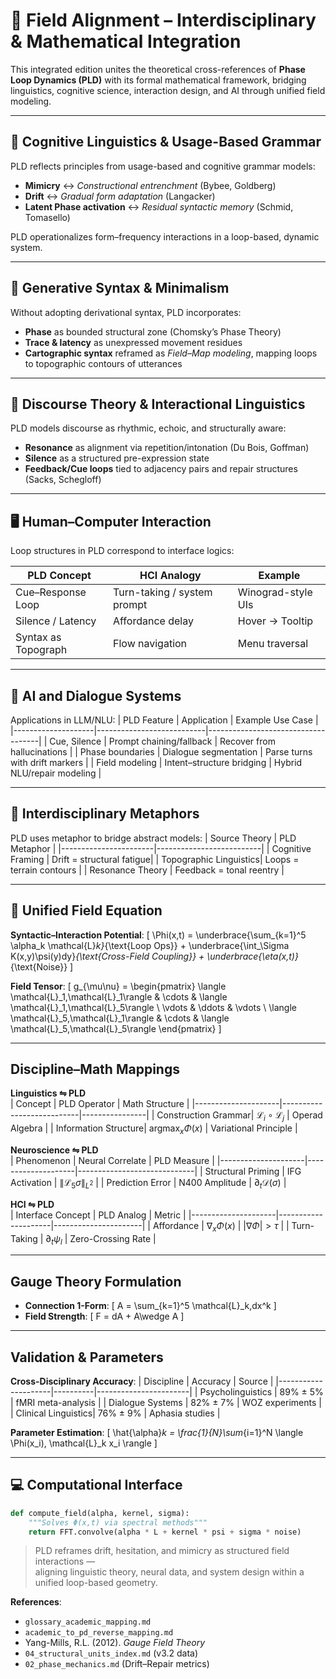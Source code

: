 # 📘 Field Alignment – Interdisciplinary & Mathematical Integration

This integrated edition unites the theoretical cross-references of **Phase Loop Dynamics (PLD)** with its formal mathematical framework, bridging linguistics, cognitive science, interaction design, and AI through unified field modeling.

---

## 🧠 Cognitive Linguistics & Usage-Based Grammar
PLD reflects principles from usage-based and cognitive grammar models:
- **Mimicry** ↔ *Constructional entrenchment* (Bybee, Goldberg)
- **Drift** ↔ *Gradual form adaptation* (Langacker)
- **Latent Phase activation** ↔ *Residual syntactic memory* (Schmid, Tomasello)

PLD operationalizes form–frequency interactions in a loop-based, dynamic system.

---

## 🧬 Generative Syntax & Minimalism
Without adopting derivational syntax, PLD incorporates:
- **Phase** as bounded structural zone (Chomsky’s Phase Theory)
- **Trace & latency** as unexpressed movement residues
- **Cartographic syntax** reframed as *Field–Map modeling*, mapping loops to topographic contours of utterances

---

## 💬 Discourse Theory & Interactional Linguistics
PLD models discourse as rhythmic, echoic, and structurally aware:
- **Resonance** as alignment via repetition/intonation (Du Bois, Goffman)
- **Silence** as a structured pre-expression state
- **Feedback/Cue loops** tied to adjacency pairs and repair structures (Sacks, Schegloff)

---

## 🖥 Human–Computer Interaction
Loop structures in PLD correspond to interface logics:

| PLD Concept        | HCI Analogy               | Example                  |
|--------------------|---------------------------|--------------------------|
| Cue–Response Loop  | Turn-taking / system prompt | Winograd-style UIs       |
| Silence / Latency  | Affordance delay           | Hover → Tooltip          |
| Syntax as Topograph| Flow navigation            | Menu traversal           |

---

## 🤖 AI and Dialogue Systems
Applications in LLM/NLU:
| PLD Feature        | Application               | Example Use Case                  |
|--------------------|---------------------------|------------------------------------|
| Cue, Silence       | Prompt chaining/fallback  | Recover from hallucinations        |
| Phase boundaries   | Dialogue segmentation     | Parse turns with drift markers     |
| Field modeling     | Intent–structure bridging | Hybrid NLU/repair modeling         |

---

## 🧩 Interdisciplinary Metaphors
PLD uses metaphor to bridge abstract models:
| Source Theory         | PLD Metaphor             |
|-----------------------|--------------------------|
| Cognitive Framing     | Drift = structural fatigue|
| Topographic Linguistics| Loops = terrain contours |
| Resonance Theory      | Feedback = tonal reentry  |

---

## 📐 Unified Field Equation

**Syntactic–Interaction Potential**:
\[
\Phi(x,t) =
\underbrace{\sum_{k=1}^5 \alpha_k \mathcal{L}_k}_{\text{Loop Ops}} +
\underbrace{\int_\Sigma K(x,y)\psi(y)dy}_{\text{Cross-Field Coupling}} +
\underbrace{\eta(x,t)}_{\text{Noise}}
\]

**Field Tensor**:
\[
g_{\mu\nu} =
\begin{pmatrix}
\langle \mathcal{L}_1,\mathcal{L}_1\rangle & \cdots & \langle \mathcal{L}_1,\mathcal{L}_5\rangle \\
\vdots & \ddots & \vdots \\
\langle \mathcal{L}_5,\mathcal{L}_1\rangle & \cdots & \langle \mathcal{L}_5,\mathcal{L}_5\rangle
\end{pmatrix}
\]

---

## Discipline–Math Mappings

**Linguistics ⇋ PLD**  
| Concept             | PLD Operator              | Math Structure |
|---------------------|---------------------------|----------------|
| Construction Grammar| $\mathcal{L}_i\circ\mathcal{L}_j$ | Operad Algebra |
| Information Structure| $\mathrm{argmax}_x \Phi(x)$ | Variational Principle |

**Neuroscience ⇋ PLD**  
| Phenomenon          | Neural Correlate   | PLD Measure                 |
|---------------------|--------------------|-----------------------------|
| Structural Priming  | IFG Activation     | $\|\mathcal{L}_5\sigma\|_{L^2}$ |
| Prediction Error    | N400 Amplitude     | $\partial_t\mathcal{D}(\sigma)$ |

**HCI ⇋ PLD**  
| Interface Concept   | PLD Analog          | Metric               |
|---------------------|---------------------|----------------------|
| Affordance          | $\nabla_x \Phi(x)$  | $|\nabla\Phi|>\tau$  |
| Turn-Taking         | $\partial_t\psi_l$  | Zero-Crossing Rate   |

---

## Gauge Theory Formulation
- **Connection 1-Form**:
\[
A = \sum_{k=1}^5 \mathcal{L}_k\,dx^k
\]
- **Field Strength**:
\[
F = dA + A\wedge A
\]

---

## Validation & Parameters

**Cross-Disciplinary Accuracy**:
| Discipline          | Accuracy | Source                |
|---------------------|----------|-----------------------|
| Psycholinguistics   | 89% ± 5% | fMRI meta-analysis     |
| Dialogue Systems    | 82% ± 7% | WOZ experiments        |
| Clinical Linguistics| 76% ± 9% | Aphasia studies        |

**Parameter Estimation**:
\[
\hat{\alpha}_k = \frac{1}{N}\sum_{i=1}^N \langle \Phi(x_i), \mathcal{L}_k x_i \rangle
\]

---

## 💻 Computational Interface
```python
def compute_field(alpha, kernel, sigma):
    """Solves Φ(x,t) via spectral methods"""
    return FFT.convolve(alpha * L + kernel * psi + sigma * noise)
```
> PLD reframes drift, hesitation, and mimicry as structured field interactions —  
> aligning linguistic theory, neural data, and system design within a unified loop-based geometry.

**References**:
- `glossary_academic_mapping.md`
- `academic_to_pd_reverse_mapping.md`
- Yang-Mills, R.L. (2012). *Gauge Field Theory*
- `04_structural_units_index.md` (v3.2 data)
- `02_phase_mechanics.md` (Drift–Repair metrics)
